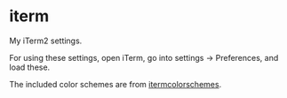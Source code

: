# iterm

My iTerm2 settings.

For using these settings, open iTerm, go into settings -> Preferences, and load these.

The included color schemes are from [itermcolorschemes](https://iterm2colorschemes.com).
